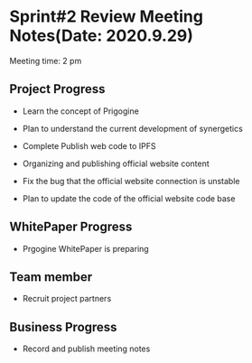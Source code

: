 # Sprint#2 Review Meeting Notes(Date: 2020.9.29)

Meeting time: 2 pm



## **Project Progress**

- Learn the concept of Prigogine

- Plan to understand the current development of synergetics

- Complete Publish web code to IPFS

- Organizing and publishing official website content

- Fix the bug that the official website connection is unstable

- Plan to update the code of the official website code base

  

##  WhitePaper Progress

- Prgogine WhitePaper is preparing

  

##  **Team member**

-  Recruit project partners

  

##  **Business Progress**

-  Record and publish meeting notes